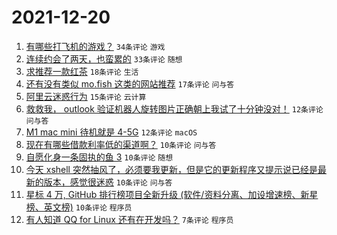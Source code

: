 # 2021-12-20

1. [有哪些打飞机的游戏？](https://www.v2ex.com/t/823221) `34条评论` `游戏`
1. [连续约会了两天，也蛮累的](https://www.v2ex.com/t/823224) `33条评论` `随想`
1. [求推荐一款红茶](https://www.v2ex.com/t/823214) `18条评论` `生活`
1. [还有没有类似 mo.fish 这类的网站推荐](https://www.v2ex.com/t/823232) `17条评论` `问与答`
1. [阿里云迷惑行为](https://www.v2ex.com/t/823247) `15条评论` `云计算`
1. [救救我， outlook 验证机器人旋转图片正确朝上我试了十分钟没对！](https://www.v2ex.com/t/823228) `12条评论` `问与答`
1. [M1 mac mini 待机就是 4-5G](https://www.v2ex.com/t/823226) `12条评论` `macOS`
1. [现在有哪些借款利率低的渠道啊？](https://www.v2ex.com/t/823233) `10条评论` `问与答`
1. [自愿化身一条固执的鱼 3](https://www.v2ex.com/t/823222) `10条评论` `随想`
1. [今天 xshell 突然抽风了，必须要我更新，但是它的更新程序又提示说已经是最新的版本，感觉很迷惑](https://www.v2ex.com/t/823219) `10条评论` `问与答`
1. [星标 4 万, GitHub 排行榜项目全新升级 (软件/资料分离、加设增速榜、新星榜、英文榜)](https://www.v2ex.com/t/823213) `10条评论` `程序员`
1. [有人知道 QQ for Linux 还有在开发吗？](https://www.v2ex.com/t/823234) `7条评论` `程序员`

